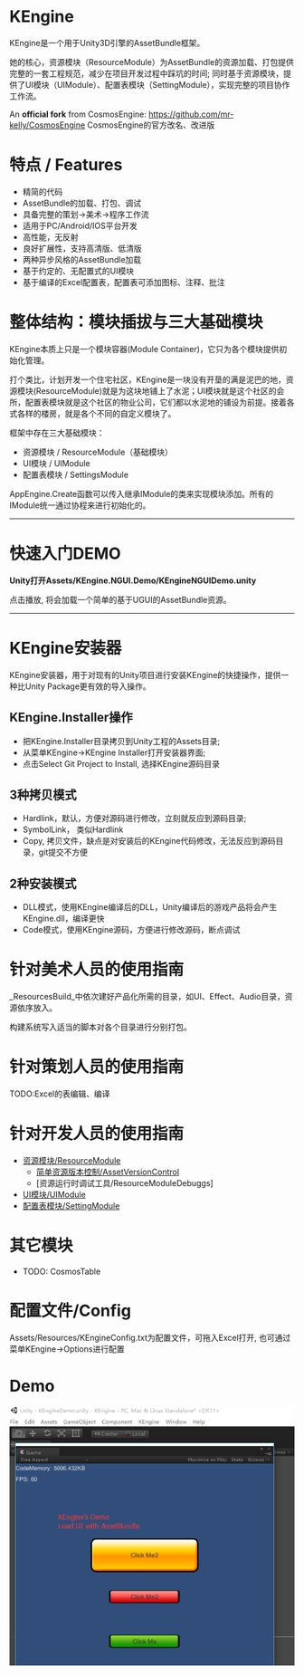 # KEngine

KEngine是一个用于Unity3D引擎的AssetBundle框架。

她的核心，资源模块（ResourceModule）为AssetBundle的资源加载、打包提供完整的一套工程规范，减少在项目开发过程中踩坑的时间;
同时基于资源模块，提供了UI模块（UIModule）、配置表模块（SettingModule），实现完整的项目协作工作流。


An **official fork** from CosmosEngine: https://github.com/mr-kelly/CosmosEngine
CosmosEngine的官方改名、改进版

# 特点 / Features

* 精简的代码
* AssetBundle的加载、打包、调试
* 具备完整的策划->美术->程序工作流
* 适用于PC/Android/IOS平台开发
* 高性能，无反射
* 良好扩展性，支持高清版、低清版
* 两种异步风格的AssetBundle加载
* 基于约定的、无配置式的UI模块
* 基于编译的Excel配置表，配置表可添加图标、注释、批注


# 整体结构：模块插拔与三大基础模块

KEngine本质上只是一个模块容器(Module Container)，它只为各个模块提供初始化管理。

打个类比，计划开发一个住宅社区，KEngine是一块没有开垦的满是泥巴的地，资源模块(ResourceModule)就是为这块地铺上了水泥；UI模块就是这个社区的会所，配置表模块就是这个社区的物业公司，它们都以水泥地的铺设为前提。接着各式各样的楼房，就是各个不同的自定义模块了。

框架中存在三大基础模块：

* 资源模块 / ResourceModule（基础模块）
* UI模块 / UIModule
* 配置表模块 / SettingsModule

AppEngine.Create函数可以传入继承IModule的类来实现模块添加。所有的IModule统一通过协程来进行初始化的。

-----------------------

# 快速入门DEMO

**Unity打开Assets/KEngine.NGUI.Demo/KEngineNGUIDemo.unity**

点击播放, 将会加载一个简单的基于UGUI的AssetBundle资源。


------------

# KEngine安装器

KEngine安装器，用于对现有的Unity项目进行安装KEngine的快捷操作，提供一种比Unity Package更有效的导入操作。

## KEngine.Installer操作

* 把KEngine.Installer目录拷贝到Unity工程的Assets目录;
* 从菜单KEngine->KEngine Installer打开安装器界面;
* 点击Select Git Project to Install, 选择KEngine源码目录

## 3种拷贝模式
* Hardlink，默认，方便对源码进行修改，立刻就反应到源码目录;
* SymbolLink， 类似Hardlink
* Copy, 拷贝文件，缺点是对安装后的KEngine代码修改，无法反应到源码目录，git提交不方便

## 2种安装模式

* DLL模式，使用KEngine编译后的DLL，Unity编译后的游戏产品将会产生KEngine.dll，编译更快
* Code模式，使用KEngine源码，方便进行修改源码，断点调试


# 针对美术人员的使用指南

_ResourcesBuild_中依次建好产品化所需的目录，如UI、Effect、Audio目录，资源依序放入。

构建系统写入适当的脚本对各个目录进行分别打包。

# 针对策划人员的使用指南

TODO:Excel的表编辑、编译

# 针对开发人员的使用指南

* [资源模块/ResourceModule](Docs/Doc_ResourceModule.md)
	* [简单资源版本控制/AssetVersionControl](Docs/Doc_AssetVersionControl.md)
	* [资源运行时调试工具/ResourceModuleDebuggs]
* [UI模块/UIModule](Docs/Doc_UIModule.md)
* [配置表模块/SettingModule](Docs/Doc_SettingModule.md)

# 其它模块

* TODO: CosmosTable


# 配置文件/Config

Assets/Resources/KEngineConfig.txt为配置文件，可拖入Excel打开, 也可通过菜单KEngine->Options进行配置

# Demo

![KEngineDemo](Docs/KEngineDemo.png)
